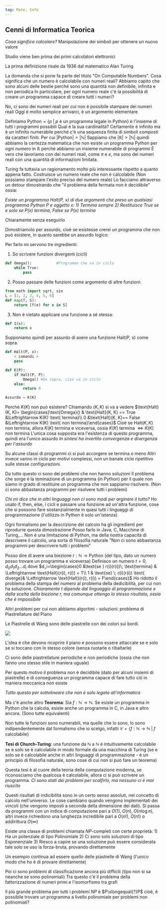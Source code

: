 ```yaml
---
tag: Mate, Info
---
```

## Cenni di Informatica Teorica
*Cosa significa calcolare?* 
Manipolazione dei simboli per ottenere un nuovo valore

Studio viene ben prima dei primi calcolatori elettronici

La prima definizione risale da 1936 dal matematico Alan Turing

La domanda che si pone fa parte del titolo "On Computable Numbers". Cosa significa che un numero è calcolabile con numeri reali?
Abbiamo capito che sono alcuni delle bestie perché sono una quantità non definibile, infinita e non periodica
In particolare, per ogni numero reale c'è la possibilità di creare un programma capace di creare tutti i numeri?

No, ci sono dei numeri reali per cui non è possibile stampare dei numeri reali
Oggi è molto semplice arrivarci, è un argomento elementare

Definiamo $\text{Python} = \{p \; | \; p \text{ è un programma legale in Python}\}$ è l'insieme di tutti i programmi possibili
Qual è la sua cardinalità? Certamente è infinito ma è un infinito numerabile perché c'è una sequenza finita di simboli composti da caratteri finiti. Per cui $|\text{Python}|= |\mathbb{N}|$
Sappiamo che $|\mathbb{R}|>|\mathbb{N}|$ quindi abbiamo la certezza matematica che non esiste un programma Python per ogni numero in $\mathbb{R}$ perché abbiamo un insieme numerabile di programmi
È vero che lavoriamo con dei numeri reali, come $π$ e $e$, ma sono dei numeri reali con una quantità di informazioni limitata.

Turing fa tuttavia un ragionamento molto più interessante rispetto a quanto appena fatto.
Costruisce un numero reale che non è calcolabile (Non possiamo stampare l'esito preciso del numero reale)
Lo facciamo attraverso un detour dimostrando che "il problema della fermata non è decidibile" ossia: 

*Esiste un programma $\text{Halt(P, x)}$ di due argomenti che preso un qualsiasi programma Python $P$ e oggetto $x$:
	1) Termina sempre
	2) Restituisce $\text{True}$ se e solo se $P(x)$ termina, $\text{False}$ se $P(x)$ termina*

Chiaramente senza eseguirlo

Dimostriamolo per assurdo, cioè se esistesse crerei un programma che non può esistere, in quanto sarebbe un assurdo logico:

Per farlo mi servono tre ingredienti:

1) So scrivere funzioni divergenti (cicli)
```py
def Omega():           #Programma che va in ciclo
	while True:
		pass
```

2) Posso passare delle funzioni come argomento di altre funzioni:

```py
from math import sqrt, sin
L = [1, 2, 3, 4, 5, 6]
def map(f, S):
	return [f(e) for e in S]
```

3) Non è vietato applicare una funzione a sé stessa:

```py
def I(x):
	return x
```

Supponiamo quindi per assurdo di avere una funzione $\text{Halt(P, x)}$ come sopra.
```py
def Halt(P, x):
	< comandi >
	pass

def K(P):
	if Halt(P, P):
		Omega() #Da sopra, cioè va in ciclo
	else: 
		return 0

Assurdo = K(K)
```

Perché $K(K)$ non può esistere? 
Chiamando $(K, K)$ si va a vedere $\text{Halt}(K, K)= \begin{cases}\text{Omega}() & \text{Halt}(K, K) == True &\Leftrightarrow K(K) \text{ termina}\\ 0 &\text{Halt}(K, K)== False &\Leftrightarrow K(K) \text{ non termina}\end{cases}$ 
Cioè se $\text{Halt}(K, K)$ non termina, allora $K(K)$ termina e viceversa, ossia $K(K)$ termina $\Leftrightarrow K(K)$ non termina
L'unica cosa supposta era l'esistenza di questo programma, quindi era l'unico assurdo
*In sintesi ha invertito convergenza e divergenza per l'assurdo*

Su alcune classi di programmi ci si può accorgere se termina o meno
Altri invece vanno in ciclo per motivi complessi, non un banale ciclo ripetitivo sulle stesse configurazioni.

Da tutto questo ci sono dei problemi che non hanno soluzioni
Il problema che sorge è la teminazione di un programma (in Python) per il quale non siamo in grado di restituire un programma che non sappiamo risolvere. (Non ci sono abbastanza programmi per risolvere tutti i problemi)

*Chi mi dice che in altri linguaggi non ci sono modi per arginare il tutto?*
Ho usato $\text{if, then, else}$, i cicli e passare una funzione ad un'altra funzione, cose che si possono fare sostanzialmente in quasi tutti i linguaggi di programmazione (l'utilizzo in Python è solo un'istanza)

Ogni formalismo per la descrizione del calcolo ha gli ingredienti per riprodurre questa dimostrazione
Posso farlo in $\text{Java, C, Macchine di Turing,...}$
Non è una limitazione di Python, ma della nostra capacità di descrivere il calcolo, una sorta di filosofia naturale
"Non ci sono abbastanza programmi per descrivere tutti i problemi"

Posso dire di avere una biezione $r: \mathbb{N} \rightarrow \text{Python}$ (del tipo, dato un numero posso trovare un programma e viceversa)
Definisco un numero $t=0,d_0d_1d_2...d_i$ dove $d_i=\begin{cases}0 &\text{se } r(i)(r(i))\; \text{termina} & \Leftrightarrow \text{Halt}(r(i), r(i)) = T\\ 1 & \text{se} \; r(i)(r(i)) \text{ diverge}& \Leftrightarrow \text{Halt}(r(i), r(i)) = F\end{cases}$
Ho ridotto il problema della stampa del numero al problema della dedicibilità, per cui non ha soluzione.
*Chiaramente $t$ dipende dal linguaggio di programmazione e dalla scelta della biezione $r$, ma comunque ottengo lo stesso risultato, ossia che è impossibile*

Altri problemi per cui non abbiamo algoritmi - soluzioni: problema di Piastrellature del Piano

Le Piastrelle di Wang sono delle piastrelle con dei colori sui bordi.

![](https://upload.wikimedia.org/wikipedia/commons/thumb/a/a4/Wang_11_tiles.svg/1200px-Wang_11_tiles.svg.png)

L'idea è che devono ricoprire il piano e possono essere attaccate se e solo se si toccano con lo stesso colore (senza ruotarle o ribaltarle)

Ci sono delle piastrellature periodiche e non periodiche (ossia che non fanno uno stesso stile in maniera uguale)

Per questo motivo il problema non è decidibile (dato per alcuni insiemi di piastrelle) e di conseguenza un programma capace di fare tutto ciò in maniera meccanica non esiste

*Tutto questo per sottolineare che non è solo legato all'informatica*

Ma c'è anche altro 
**Teorema**: Sia $f: \mathbb{N} \rightarrow \mathbb{N}$. Se esiste un programma in Python che la calcola, esiste anche un programma in C, in Java e altro ancora. (Sono tutte equivalenti)

Non tutte le funzioni sono numerabili, ma quelle che lo sono, lo sono indipendentemente dal formalismo che io scelgo, infatti $\mathscr{C}=\{f:\mathbb{N} \rightarrow \mathbb{N} \; | \;f \text{ calcolabile}\}$ 

**Tesi di Church-Turing**: una funzione da $\mathbb{N}$ a $\mathbb{N}$ è intuitivamente calcolabile se e solo se è calcolabile in modo formale da una macchina di Turing (se e solo se è calcolabile anche in altri linguaggi di programmazione - è un principio di filosofia naturale, sono cose di cui non si può fare un teorema)

Questa tesi è al cuore della teoria della computazione moderna, se riconosciamo che qualcosa è calcolabile, allora ci si può scrivere un programma. *Ci sono stati dei problemi per scalfirlo, ma nessuno ci è mai riuscito* 

Questi risultati di indicibilità sono in un certo senso assoluti, nel concetto di calcolo nell'universo.
Le cose cambiano quando vengono implementati dei vincoli (che vengono imposti a seconda della dimensione dei dati). Si passa da programmi con un indice di computazione pari a $O(1),\; O(n),\; O(n\log n)$, altri invece richiedono una lunghezza incredibile pari a $O(n!),\; O(n!)$ o addirittura $O(\infty)$ 

Esiste una classe di problemi chiamata $NP$-completi con certe proprietà:
	1) Ha un potenziale di tipo Polinomiale
	2) Ci sono solo soluzioni di tipo Esponenziale
	3) Riesco a capire se una soluzione può essere considerata tale solo se uso la forza-bruta, provando direttamente

Un esempio continua ad essere quello delle piastrelle di Wang (l'unico modo che ho è di provare direttamente)

Poi ci sono problemi di classificazione ancora più difficili (tipo non si sa neanche se sono polinomiali)
Tra questo c'è il problema della fattorizzazione di numeri primi e l'isomorfismo tra grafi

Il più grande problema per tutti i problemi $NP$ è $P\xlongequal{?}P$ cioè, è possibile trovare un programma a livello polinomiale per problemi non polinomiali?